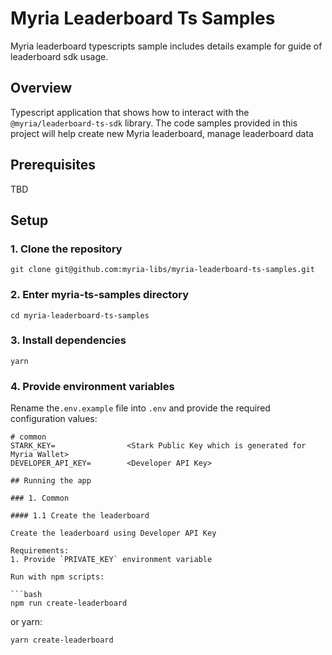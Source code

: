 # Myria Leaderboard Ts Samples
Myria leaderboard typescripts sample includes details example for guide of leaderboard sdk usage.

## Overview

Typescript application that shows how to interact with the `@myria/leaderboard-ts-sdk` library. The code samples provided in this project will help create new Myria leaderboard, manage leaderboard data

## Prerequisites

TBD

## Setup

### 1. Clone the repository

```
git clone git@github.com:myria-libs/myria-leaderboard-ts-samples.git
```

### 2. Enter myria-ts-samples directory

```
cd myria-leaderboard-ts-samples
```

### 3. Install dependencies
```
yarn
```

### 4. Provide environment variables

Rename the`.env.example` file into `.env` and provide the required configuration values:

```
# common
STARK_KEY=                <Stark Public Key which is generated for Myria Wallet>
DEVELOPER_API_KEY=        <Developer API Key>

## Running the app

### 1. Common

#### 1.1 Create the leaderboard

Create the leaderboard using Developer API Key

Requirements: 
1. Provide `PRIVATE_KEY` environment variable

Run with npm scripts: 

```bash
npm run create-leaderboard
```

or yarn: 
```bash
yarn create-leaderboard
```